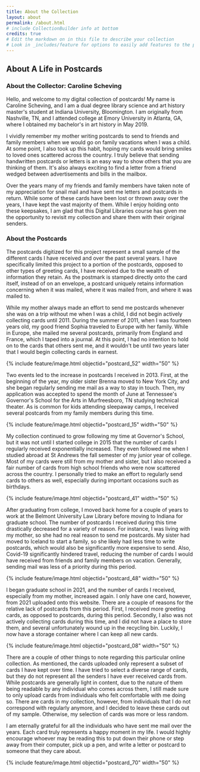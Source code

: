 ```yaml
---
title: About the Collection
layout: about
permalink: /about.html
# include CollectionBuilder info at bottom
credits: true
# Edit the markdown on in this file to describe your collection
# Look in _includes/feature for options to easily add features to the page
---
```


## About A Life in Postcards

### About the Collector: Caroline Scheving

Hello, and welcome to my digital collection of postcards! My name is Caroline Scheving, and I am a dual degree library science and art history master's student at Indiana University, Bloomington. I am originally from Nashville, TN, and I attended college at Emory University in Atlanta, GA, where I obtained my bachelor's in art history in May 2019.

I vividly remember my mother writing postcards to send to friends and family members when we would go on family vacations when I was a child. At some point, I also took up this habit, hoping my cards would bring smiles to loved ones scattered across the country. I truly believe that sending handwritten postcards or letters is an easy way to show others that you are thinking of them. It's also always exciting to find a letter from a friend wedged between advertisements and bills in the mailbox.

Over the years many of my friends and family members have taken note of my appreciation for snail mail and have sent me letters and postcards in return. While some of these cards have been lost or thrown away over the years, I have kept the vast majority of them. While I enjoy holding onto these keepsakes, I am glad that this Digital Libraries course has given me the opportunity to revisit my collection and share them with their original senders.

### About the Postcards
The postcards digitized for this project represent a small sample of the different cards I have received and over the past several years. I have specifically limited this project to a portion of the postcards, opposed to other types of greeting cards, I have received due to the wealth of information they retain. As the postmark is stamped directly onto the card itself, instead of on an envelope, a postcard uniquely retains information concerning when it was mailed, where it was mailed from, and where it was mailed to.

While my mother always made an effort to send me postcards whenever she was on a trip without me when I was a child, I did not begin actively collecting cards until 2011. During the summer of 2011, when I was fourteen years old, my good friend Sophia traveled to Europe with her family. While in Europe, she mailed me several postcards, primarily from England and France, which I taped into a journal. At this point, I had no intention to hold on to the cards that others sent me, and it wouldn't be until two years later that I would begin collecting cards in earnest.  

{% include feature/image.html objectid="postcard_52" width="50" %}

Two events led to the increase in postcards I received in 2013. First, at the beginning of the year, my older sister Brenna moved to New York City, and she began regularly sending me mail as a way to stay in touch. Then, my application was accepted to spend the month of June at Tennessee's Governor's School for the Arts in Murfreesboro, TN studying technical theater. As is common for kids attending sleepaway camps, I received several postcards from my family members during this time.

{% include feature/image.html objectid="postcard_15" width="50" %}

My collection continued to grow following my time at Governor's School, but it was not until I started college in 2015 that the number of cards I regularly received exponentially increased. They even followed me when I studied abroad at St Andrews the fall semester of my junior year of college. Most of my cards were still from my mother and sister, but I also received a fair number of cards from high school friends who were now scattered across the country. I personally tried to make an effort to regularly send cards to others as well, especially during important occasions such as birthdays.

{% include feature/image.html objectid="postcard_41" width="50" %}

After graduating from college, I moved back home for a couple of years to work at the Belmont University Law Library before moving to Indiana for graduate school. The number of postcards I received during this time drastically decreased for a variety of reason. For instance, I was living with my mother, so she had no real reason to send me postcards. My sister had moved to Iceland to start a family, so she likely had less time to write postcards, which would also be significantly more expensive to send. Also, Covid-19 significantly hindered travel, reducing the number of cards I would have received from friends and family members on vacation. Generally, sending mail was less of a priority during this period.

{% include feature/image.html objectid="postcard_48" width="50" %}

I began graduate school in 2021, and the number of cards I received, especially from my mother, increased again. I only have one card, however, from 2021 uploaded onto this website. There are a couple of reasons for the relative lack of postcards from this period. First, I received more greeting cards, as opposed to postcards, during this period. Secondly, I also was not actively collecting cards during this time, and I did not have a place to store them, and several unfortunately wound up in the recycling bin. Luckily, I now have a storage container where I can keep all new cards.

{% include feature/image.html objectid="postcard_08" width="50" %}

There are a couple of other things to note regarding this particular online collection. As mentioned, the cards uploaded only represent a subset of cards I have kept over time. I have tried to select a diverse range of cards, but they do not represent all the senders I have ever received cards from. While postcards are generally light in content, due to the nature of them being readable by any individual who comes across them, I still made sure to only upload cards from individuals who felt comfortable with me doing so. There are cards in my collection, however, from individuals that I do not correspond with regularly anymore, and I decided to leave these cards out of my sample. Otherwise, my selection of cards was more or less random.

I am eternally grateful for all the individuals who have sent me mail over the years. Each card truly represents a happy moment in my life. I would highly encourage whoever may be reading this to put down their phone or step away from their computer, pick up a pen, and write a letter or postcard to someone that they care about.

{% include feature/image.html objectid="postcard_70" width="50" %}

